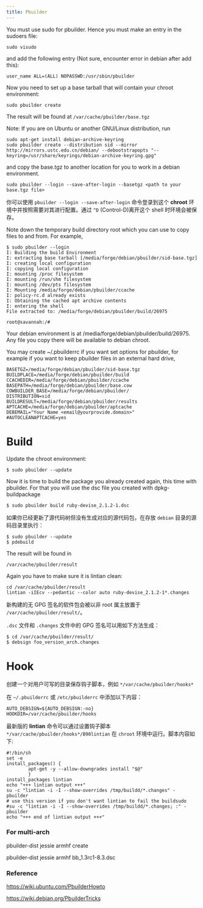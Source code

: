 ```yaml
---
title: Pbuilder
---
```




You must use sudo for pbuilder. Hence you must make an entry in the sudoers file:

```
sudo visudo
```

and add the following entry (Not sure, encounter error in debian after add this): 

```
user_name ALL=(ALL) NOPASSWD:/usr/sbin/pbuilder
```

Now you need to set up a base tarball that will contain your chroot environment: 

```
sudo pbuilder create
```

The result will be found at  `/var/cache/pbuilder/base.tgz`

Note: If you are on Ubuntu or another GNU/Linux distribution, run 

```
sudo apt-get install debian-archive-keyring
sudo pbuilder create --distribution sid --mirror http://mirrors.ustc.edu.cn/debian/ --debootstrapopts "--keyring=/usr/share/keyrings/debian-archive-keyring.gpg"
```

and copy the base.tgz to another location for you to work in a debian environment. 

```
sudo pbuilder --login --save-after-login --basetgz <path to your base.tgz file>
```

 你可以使用 `pbuilder --login --save-after-login` 命令登录到这个 **chroot** 环境中并按照需要对其进行配置。通过 `^D` (Control-D)离开这个 shell 时环境会被保存。 

Note down the temporary build directory root which you can use to copy files to and from. For example,  

```
$ sudo pbuilder --login
I: Building the build Environment
I: extracting base tarball [/media/forge/debian/pbuilder/sid-base.tgz]
I: creating local configuration
I: copying local configuration
I: mounting /proc filesystem
I: mounting /run/shm filesystem
I: mounting /dev/pts filesystem
I: Mounting /media/forge/debian/pbuilder/ccache
I: policy-rc.d already exists
I: Obtaining the cached apt archive contents
I: entering the shell
File extracted to: /media/forge/debian/pbuilder/build/26975

root@savannah:/# 
```

Your  debian environment is at /media/forge/debian/pbuilder/build/26975. Any  file you copy there will be available to debian chroot. 

You  may create ~/.pbuilderrc if you want set options for pbuilder, for  example if you want to keep pbuilder files in an external hard drive, 

```
BASETGZ=/media/forge/debian/pbuilder/sid-base.tgz
BUILDPLACE=/media/forge/debian/pbuilder/build
CCACHEDIR=/media/forge/debian/pbuilder/ccache
BASEPATH=/media/forge/debian/pbuilder/base.cow
COWBUILDER_BASE=/media/forge/debian/pbuilder/
DISTRIBUTION=sid
BUILDRESULT=/media/forge/debian/pbuilder/results
APTCACHE=/media/forge/debian/pbuilder/aptcache
DEBEMAIL="Your Name <email@yourprovide.domain>"
#AUTOCLEANAPTCACHE=yes
```

 

# Build

Update the chroot environment:

```
$ sudo pbuilder --update
```

Now it is  time to build the package you already created again, this time with  pbuilder. For that you will use the dsc file you created with  dpkg-buildpackage 

```
$ sudo pbuilder build ruby-devise_2.1.2-1.dsc
```

 如果你已经更新了源代码树但没有生成对应的源代码包，在存放 `debian` 目录的源码目录里执行： 

```
$ sudo pbuilder --update
$ pdebuild
```

The result will be found in  

```
/var/cache/pbuilder/result 
```

Again you have to make sure it is lintian clean: 

```
cd /var/cache/pbuilder/result
lintian -iIEcv --pedantic --color auto ruby-devise_2.1.2-1*.changes
```
 新构建的无 GPG 签名的软件包会被以非 root 属主放置于 `/var/cache/pbuilder/result/`。 

 `.dsc` 文件和 `.changes` 文件中的 GPG 签名可以用如下方法生成： 

```
$ cd /var/cache/pbuilder/result/
$ debsign foo_version_arch.changes
```

# Hook

 创建一个对用户可写的目录保存钩子脚本，例如 `*/var/cache/pbuilder/hooks*` 

 在 `~/.pbuilderrc` 或 `/etc/pbuilderrc` 中添加以下内容： 

```
AUTO_DEBSIGN=${AUTO_DEBSIGN:-no}
HOOKDIR=/var/cache/pbuilder/hooks
```

 最新版的 **lintian** 命令可以通过设置钩子脚本 `*/var/cache/pbuilder/hooks*/B90lintian` 在 `chroot` 环境中运行。脚本内容如下:

```
#!/bin/sh
set -e
install_packages() {
        apt-get -y --allow-downgrades install "$@"
        }
install_packages lintian
echo "+++ lintian output +++"
su -c "lintian -i -I --show-overrides /tmp/buildd/*.changes" - pbuilder
# use this version if you don't want lintian to fail the buildsudo
#su -c "lintian -i -I --show-overrides /tmp/buildd/*.changes; :" - pbuilder
echo "+++ end of lintian output +++"
```



### For multi-arch

pbuilder-dist jessie armhf create

pbuilder-dist jessie armhf bb_1.3rc1-8.3.dsc



### Reference

https://wiki.ubuntu.com/PbuilderHowto

https://wiki.debian.org/PbuilderTricks